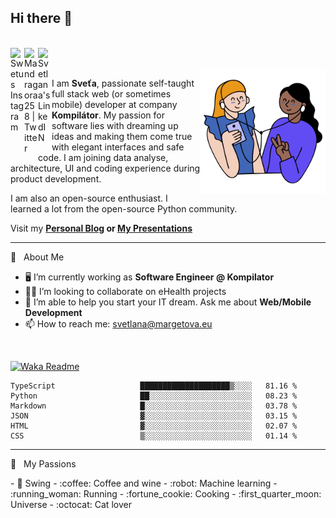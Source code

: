 ## Hi there 👋

<br />

<a href="https://www.instagram.com/swetus/" target="new">
  <img align="left" alt="Swetus Instagram" width="22px" src="https://raw.githubusercontent.com/hussainweb/hussainweb/main/icons/instagram.png" />
</a>
<a href="https://twitter.com/Mandragora258" target="new">
  <img align="left" alt="Mandragora258 | Twitter" width="22px" src="https://raw.githubusercontent.com/peterthehan/peterthehan/master/assets/twitter.svg" />
</a>
<a href="https://www.linkedin.com/in/msvetlana/" target="new">
  <img align="left" alt="Svetlana's LinkedIN" width="22px" src="https://raw.githubusercontent.com/peterthehan/peterthehan/master/assets/linkedin.svg" />
</a>
<br /><br />

 <img src="https://github.com/SvetlanaM/SvetlanaM/blob/master/image.svg" align="right" height="200" />

I am **Sveťa**, passionate self-taught full stack web (or sometimes mobile) developer at company **Kompilátor**. My passion for software lies with dreaming up ideas and making them come true with elegant interfaces and safe code. I am joining data analyse, architecture, UI and coding experience during product development.

I am also an open-source enthusiast. I learned a lot from the open-source Python community.

Visit my **[Personal Blog](https://svetlanamargetova.wordpress.com/) or [My Presentations](https://www.slideshare.net/svetusmargetova)**
  

---

🧡 &nbsp;&nbsp;About Me

- :desktop_computer: I’m currently working as **Software Engineer @ Kompilator**
- :woman_health_worker: I’m looking to collaborate on eHealth projects
- :hugs: I’m able to help you start your IT dream. Ask me about **Web/Mobile Development**
- 📫  How to reach me: svetlana@margetova.eu

<br />

[![Waka Readme](https://github.com/SvetlanaM/SvetlanaM/actions/workflows/wakatime.yml/badge.svg)](https://github.com/SvetlanaM/SvetlanaM/actions/workflows/wakatime.yml)

<!--START_SECTION:waka-->

```text
TypeScript                   ████████████████████▒░░░░   81.16 %
Python                       ██░░░░░░░░░░░░░░░░░░░░░░░   08.23 %
Markdown                     █░░░░░░░░░░░░░░░░░░░░░░░░   03.78 %
JSON                         ▓░░░░░░░░░░░░░░░░░░░░░░░░   03.15 %
HTML                         ▓░░░░░░░░░░░░░░░░░░░░░░░░   02.07 %
CSS                          ▒░░░░░░░░░░░░░░░░░░░░░░░░   01.14 %
```

<!--END_SECTION:waka-->

---

🧡 &nbsp;&nbsp;My Passions
<section style="float: left;">
- 💃 Swing
- :coffee: Coffee and wine
- :robot: Machine learning
- :running_woman: Running
- :fortune_cookie: Cooking
- :first_quarter_moon: Universe
- :octocat: Cat lover
</section>
 



